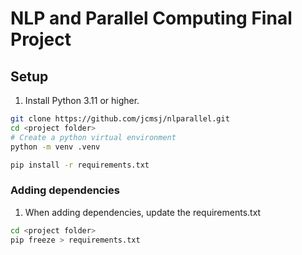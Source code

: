 # NLP and Parallel Computing Final Project

## Setup
1. Install Python 3.11 or higher.
```bash 
git clone https://github.com/jcmsj/nlparallel.git
cd <project folder>
# Create a python virtual environment
python -m venv .venv 

pip install -r requirements.txt 
```

### Adding dependencies
1. When adding dependencies, update the requirements.txt
```bash
cd <project folder>
pip freeze > requirements.txt
```
